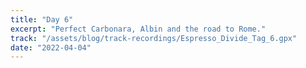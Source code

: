```yaml
---
title: "Day 6"
excerpt: "Perfect Carbonara, Albin and the road to Rome."
track: "/assets/blog/track-recordings/Espresso_Divide_Tag_6.gpx"
date: "2022-04-04"
---
```

